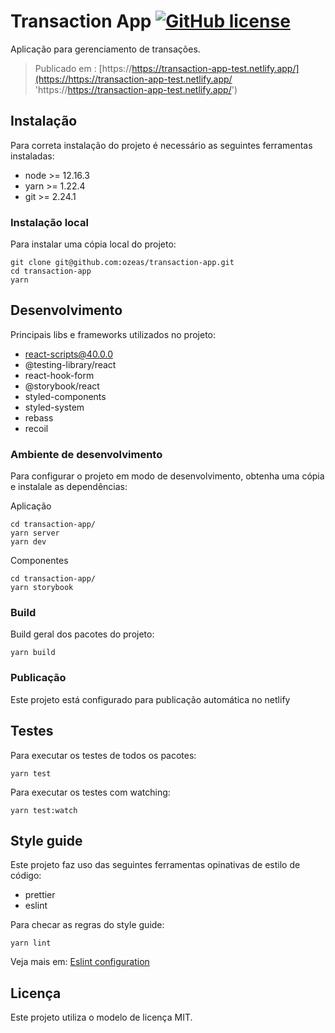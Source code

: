 # Transaction App [![GitHub license](https://img.shields.io/badge/license-MIT-blue.svg?style=flat-square)](https://github.com/your/your-project/blob/master/LICENSE)

Aplicação para gerenciamento de transações.

> Publicado em : [https://https://transaction-app-test.netlify.app/](https://https://transaction-app-test.netlify.app/ 'https://https://transaction-app-test.netlify.app/')

## Instalação

Para correta instalação do projeto é necessário as seguintes ferramentas instaladas:

- node >= 12.16.3
- yarn >= 1.22.4
- git >= 2.24.1

### Instalação local

Para instalar uma cópia local do projeto:

```shell
git clone git@github.com:ozeas/transaction-app.git
cd transaction-app
yarn
```

## Desenvolvimento

Principais libs e frameworks utilizados no projeto:

- react-scripts@40.0.0
- @testing-library/react
- react-hook-form
- @storybook/react
- styled-components
- styled-system
- rebass
- recoil

### Ambiente de desenvolvimento

Para configurar o projeto em modo de desenvolvimento, obtenha uma cópia e instalale as dependências:

Aplicação

```shell
cd transaction-app/
yarn server
yarn dev
```

Componentes

```shell
cd transaction-app/
yarn storybook
```

### Build

Build geral dos pacotes do projeto:

```shell
yarn build
```

### Publicação

Este projeto está configurado para publicação automática no netlify

## Testes

Para executar os testes de todos os pacotes:

```shell
yarn test
```

Para executar os testes com watching:

```shell
yarn test:watch
```

## Style guide

Este projeto faz uso das seguintes ferramentas opinativas de estilo de código:

- prettier
- eslint

Para checar as regras do style guide:

```shell
yarn lint
```

Veja mais em: [Eslint configuration](https://github.com/ozeas/transaction-app/blob/master/.eslintrc 'Eslint configuration')

## Licença

Este projeto utiliza o modelo de licença MIT.

